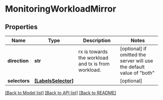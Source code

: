 # MonitoringWorkloadMirror

## Properties
Name | Type | Description | Notes
------------ | ------------- | ------------- | -------------
**direction** | **str** | rx is towards the workload and tx is from workload. | [optional]  if omitted the server will use the default value of "both"
**selectors** | [**[LabelsSelector]**](LabelsSelector.md) |  | [optional] 

[[Back to Model list]](../README.md#documentation-for-models) [[Back to API list]](../README.md#documentation-for-api-endpoints) [[Back to README]](../README.md)


